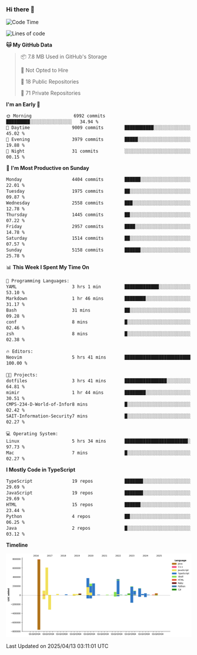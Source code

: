 ### Hi there 👋

<!--
**Clumsy-Coder/Clumsy-Coder** is a ✨ _special_ ✨ repository because its `README.md` (this file) appears on your GitHub profile.

Here are some ideas to get you started:

- 🔭 I’m currently working on ...
- 🌱 I’m currently learning ...
- 👯 I’m looking to collaborate on ...
- 🤔 I’m looking for help with ...
- 💬 Ask me about ...
- 📫 How to reach me: ...
- 😄 Pronouns: ...
- ⚡ Fun fact: ...
-->

<!-- anmol098/waka-readme-stats -->
<!--START_SECTION:waka-->
![Code Time](http://img.shields.io/badge/Code%20Time-1%2C240%20hrs%2043%20mins-blue)

![Lines of code](https://img.shields.io/badge/From%20Hello%20World%20I%27ve%20Written-3.5%20million%20lines%20of%20code-blue)

**🐱 My GitHub Data** 

> 📦 7.8 MB Used in GitHub's Storage 
 > 
> 🚫 Not Opted to Hire
 > 
> 📜 18 Public Repositories 
 > 
> 🔑 71 Private Repositories 
 > 
**I'm an Early 🐤** 

```text
🌞 Morning                6992 commits        █████████░░░░░░░░░░░░░░░░   34.94 % 
🌆 Daytime                9009 commits        ███████████░░░░░░░░░░░░░░   45.02 % 
🌃 Evening                3979 commits        █████░░░░░░░░░░░░░░░░░░░░   19.88 % 
🌙 Night                  31 commits          ░░░░░░░░░░░░░░░░░░░░░░░░░   00.15 % 
```
📅 **I'm Most Productive on Sunday** 

```text
Monday                   4404 commits        ██████░░░░░░░░░░░░░░░░░░░   22.01 % 
Tuesday                  1975 commits        ██░░░░░░░░░░░░░░░░░░░░░░░   09.87 % 
Wednesday                2558 commits        ███░░░░░░░░░░░░░░░░░░░░░░   12.78 % 
Thursday                 1445 commits        ██░░░░░░░░░░░░░░░░░░░░░░░   07.22 % 
Friday                   2957 commits        ████░░░░░░░░░░░░░░░░░░░░░   14.78 % 
Saturday                 1514 commits        ██░░░░░░░░░░░░░░░░░░░░░░░   07.57 % 
Sunday                   5158 commits        ██████░░░░░░░░░░░░░░░░░░░   25.78 % 
```


📊 **This Week I Spent My Time On** 

```text
💬 Programming Languages: 
YAML                     3 hrs 1 min         █████████████░░░░░░░░░░░░   53.10 % 
Markdown                 1 hr 46 mins        ████████░░░░░░░░░░░░░░░░░   31.17 % 
Bash                     31 mins             ██░░░░░░░░░░░░░░░░░░░░░░░   09.28 % 
conf                     8 mins              █░░░░░░░░░░░░░░░░░░░░░░░░   02.46 % 
zsh                      8 mins              █░░░░░░░░░░░░░░░░░░░░░░░░   02.38 % 

🔥 Editors: 
Neovim                   5 hrs 41 mins       █████████████████████████   100.00 % 

🐱‍💻 Projects: 
dotfiles                 3 hrs 41 mins       ████████████████░░░░░░░░░   64.81 % 
mimir                    1 hr 44 mins        ████████░░░░░░░░░░░░░░░░░   30.51 % 
CMPS-234-D-World-of-Infor8 mins              █░░░░░░░░░░░░░░░░░░░░░░░░   02.42 % 
SAIT-Information-Security7 mins              █░░░░░░░░░░░░░░░░░░░░░░░░   02.27 % 

💻 Operating System: 
Linux                    5 hrs 34 mins       ████████████████████████░   97.73 % 
Mac                      7 mins              █░░░░░░░░░░░░░░░░░░░░░░░░   02.27 % 
```

**I Mostly Code in TypeScript** 

```text
TypeScript               19 repos            ███████░░░░░░░░░░░░░░░░░░   29.69 % 
JavaScript               19 repos            ███████░░░░░░░░░░░░░░░░░░   29.69 % 
HTML                     15 repos            ██████░░░░░░░░░░░░░░░░░░░   23.44 % 
Python                   4 repos             ██░░░░░░░░░░░░░░░░░░░░░░░   06.25 % 
Java                     2 repos             █░░░░░░░░░░░░░░░░░░░░░░░░   03.12 % 
```



**Timeline**

![Lines of Code chart](https://raw.githubusercontent.com/Clumsy-Coder/Clumsy-Coder/main/assets/bar_graph.png)


 Last Updated on 2025/04/13 03:11:01 UTC
<!--END_SECTION:waka-->
